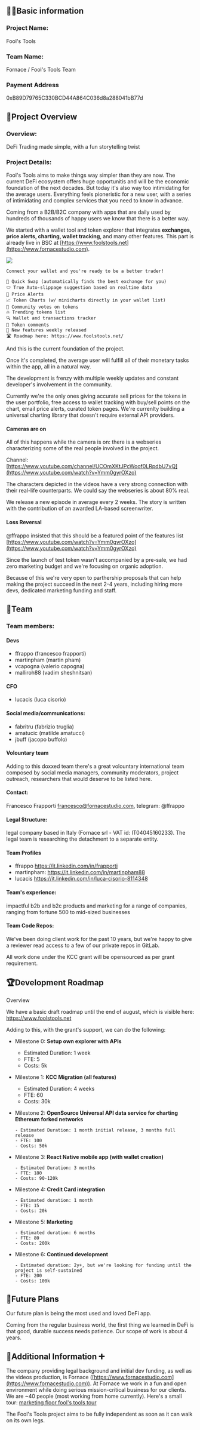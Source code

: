## 🧑‍💻Basic information

### Project Name: 
Fool's Tools

### Team Name:
Fornace / Fool's Tools Team

### Payment Address
0xB89D79765C330BCD44A864C036d8a288041bB77d

## 🎯Project Overview

### Overview:
DeFi Trading made simple, with a fun storytelling twist

### Project Details:

Fool's Tools aims to make things way simpler than they are now. The current DeFi ecosystem offers huge opportunitis and will be the economic foundation of the next decades. But today it's also way too intimidating for the average users. Everything feels pioneristic for a new user, with a series of intimidating and complex services that you need to know in advance.

Coming from a B2B/B2C company with apps that are daily used by hundreds of thousands of happy users we know that there is a better way.

We started with a wallet tool and token explorer that integrates **exchanges, price alerts, charting, wallet tracking**, and many other features. This part is already live in BSC at [https://www.foolstools.net](https://www.fornacestudio.com).


![](https://www.foolstools.net/images/screenshots.png)
	
	Connect your wallet and you're ready to be a better trader!
	
	🤑 Quick Swap (automatically finds the best exchange for you)
	🩲 True Auto-slippage suggestion based on realtime data
	📨 Price Alerts
	📈 Token Charts (w/ minicharts directly in your wallet list)
	🥇 Community votes on tokens
	🔥 Trending tokens list
	🔍 Wallet and transactions tracker
	💬 Token comments
	📆 New features weekly released
	🛣 Roadmap here: https://www.foolstools.net/


And this is the current foundation of the project.

Once it's completed, the average user will fulfill all of their monetary tasks within the app, all in a natural way.

The development is frenzy with multiple weekly updates and constant developer's involvement in the community.

Currently we're the only ones giving accurate sell prices for the tokens in the user portfolio, free access to wallet tracking with buy/sell points on the chart, email price alerts, curated token pages. We're currenlty building a universal charting library that doesn't require external API providers.

#### Cameras are on

All of this happens while the camera is on: there is a webseries characterizing some of the real people involved in the project.

Channel: [https://www.youtube.com/channel/UCOmXKtJPcWoof0LRpdbU7vQ](https://www.youtube.com/watch?v=Ymm0gyrOXzo)

The characters depicted in the videos have a very strong connection with their real-life counterparts. We could say the webseries is about 80% real.

We release a new episode in average every 2 weeks. The story is written with the contribution of an awarded LA-based screenwriter.

#### Loss Reversal

@ffrappo insisted that this should be a featured point of the features list
[https://www.youtube.com/watch?v=Ymm0gyrOXzo](https://www.youtube.com/watch?v=Ymm0gyrOXzo)

Since the launch of test token wasn't accompanied by a pre-sale, we had zero marketing budget and we're focusing on organic adoption. 

Because of this we're very open to parthership proposals that can help making the project succeed in the next 2-4 years, including hiring more devs, dedicated marketing funding and staff.


## 👥Team 

### Team members:
#### Devs
* ffrappo (francesco frapporti)
* martinpham (martin pham)
* vcapogna (valerio capogna)
* malliroh88 (vadim sheshnitsan)

#### CFO
* lucacis (luca cisorio)

#### Social media/communications:
* fabritru (fabrizio truglia)
* amatucic (matilde amatucci)
* jbuff (jacopo buffolo)

#### Volountary team
Adding to this doxxed team there's a great volountary international team composed by social media managers, community moderators, project outreach, researchers that would deserve to be listed here.

#### Contact:
Francesco Frapporti francesco@fornacestudio.com, telegram: @ffrappo 

#### Legal Structure:
legal company based in Italy (Fornace srl - VAT id: IT04045160233). The legal team is researching the detachment to a separate entity.

#### Team Profiles
* ffrappo https://it.linkedin.com/in/frapporti
* martinpham: https://it.linkedin.com/in/martinpham88
* lucacis https://it.linkedin.com/in/luca-cisorio-8114348

#### Team's experience:
impactful b2b and b2c products and marketing for a range of companies, ranging from fortune 500 to mid-sized businesses

#### Team Code Repos:
We've been doing client work for the past 10 years, but we're happy to give a reviewer read access to a few of our private repos in GitLab.

All work done under the KCC grant will be opensourced as per grant requirement.

## 🏆Development Roadmap

Overview

We have a basic draft roadmap until the end of august, which is visible here: https://www.foolstools.net

Adding to this, with the grant's support, we can do the following:
 
 - Milestone 0: **Setup own explorer with APIs**
    
     - Estimated Duration: 1 week
     - FTE: 5
     - Costs: 5k

 - Milestone 1: **KCC Migration (all features)**
    
     - Estimated Duration: 4 weeks
     - FTE: 60
     - Costs: 30k

- Milestone 2: **OpenSource Universal API data service for charting Ethereum forked networks**
  
      - Estimated Duration: 1 month initial release, 3 months full release
      - FTE: 100
      - Costs: 50k

- Milestone 3: **React Native mobile app (with wallet creation)**

      - Estimated Duration: 3 months
      - FTE: 180
      - Costs: 90-120k
      
- Milestone 4: **Credit Card integration**
    
      - Estimated duration: 1 month
      - FTE: 15
      - Costs: 20k

- Milestone 5: **Marketing**
    
      - Estimated duration: 6 months
      - FTE: 80
      - Costs: 200k

- Milestone 6: **Continued development**
    
      - Estimated duration: 2y+, but we're looking for funding until the project is self-sustained
      - FTE: 200
      - Costs: 100k



## 📡Future Plans

Our future plan is being the most used and loved DeFi app.

Coming from the regular business world, the first thing we learned in DeFi is that good, durable success needs patience. Our scope of work is about 4 years.
      

## 🙋Additional Information ➕

The company providing legal background and initial dev funding, as well as the videos production, is Fornace ([https://www.fornacestudio.com](https://www.fornacestudio.com)). At Fornace we work in a fun and open environment while doing serious mission-critical business for our clients. We are ~40 people (most working from home currently). Here's a small tour: [marketing floor fool's tools tour](https://www.youtube.com/watch?v=d3B-sleiIew)

The Fool's Tools project aims to be fully independent as soon as it can walk on its own legs.
